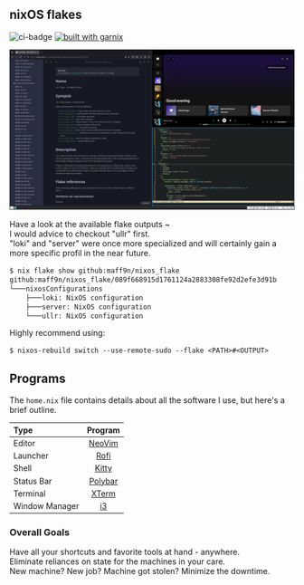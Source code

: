 ## nixOS flakes

![ci-badge](https://img.shields.io/static/v1?label=Built%20with&message=nix&color=blue&style=flat&logo=nixos&link=https://nixos.org&labelColor=111212)
[![built with garnix](https://img.shields.io/endpoint.svg?url=https%3A%2F%2Fgarnix.io%2Fapi%2Fbadges%2Fmaff9n%2Fnixos_flake)](https://garnix.io)

![homescreen](img/homescreen.png)


Have a look at the available flake outputs ~  
I would advice to checkout "ullr" first.  
"loki" and "server" were once more specialized and will certainly gain a more specific profil in the near future.

```console
$ nix flake show github:maff9n/nixos_flake
github:maff9n/nixos_flake/089f668915d1761124a2883308fe92d2efe3d91b
└───nixosConfigurations
    ├───loki: NixOS configuration
    ├───server: NixOS configuration
    └───ullr: NixOS configuration
```

Highly recommend using:
```console
$ nixos-rebuild switch --use-remote-sudo --flake <PATH>#<OUTPUT>
```

## Programs

The `home.nix` file contains details about all the software I use, but here's a brief outline.

| Type           | Program      |
| :------------- | :----------: |
| Editor         | [NeoVim](https://neovim.io/) |
| Launcher       | [Rofi](https://github.com/davatorium/rofi) |
| Shell          | [Kitty](https://sw.kovidgoyal.net/kitty/) |
| Status Bar     | [Polybar](https://polybar.github.io/) |
| Terminal       | [XTerm](https://invisible-island.net/xterm/) |
| Window Manager | [i3](https://i3wm.org/) |

### Overall Goals

Have all your shortcuts and favorite tools at hand - anywhere.  
Eliminate reliances on state for the machines in your care.  
New machine? New job? Machine got stolen? Minimize the downtime.
